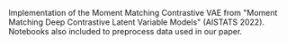 Implementation of the Moment Matching Contrastive VAE from 
"Moment Matching Deep Contrastive Latent Variable Models" (AISTATS 2022).
Notebooks also included to preprocess data used in our paper.
